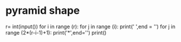 # pyramid shape
r= int(input())
for i in range (r):
    for j in range (i):
        print(' ',end = '')
    for j in range (2*(r-i-1)+1):
        print('*',end='')
    print()
